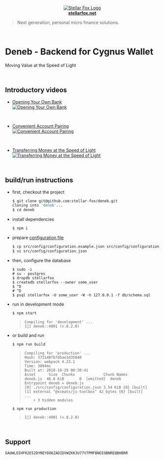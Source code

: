 <p align="center">
    <br />
    <a title="Learn more about Stellar Fox" href="https://stellarfox.net/" target="_blank">
        <img src="https://raw.githubusercontent.com/stellar-fox/cygnus/master/public/favicon.ico" alt="Stellar Fox Logo" />
        <br />
        <b>stellarfox.net</b>
    </a>
</p>

> Next generation, personal micro finance solutions.

<br />




# Deneb - Backend for Cygnus Wallet

Moving Value at the Speed of Light

<br />




## Introductory videos

* [Opening Your Own Bank](https://youtu.be/ScPSsJDN4fk)<br />
[
    ![Opening Your Own Bank](https://i.ytimg.com/vi/ScPSsJDN4fk/mqdefault.jpg)
](https://youtu.be/ScPSsJDN4fk "Opening Your Own Bank")
<br />

* [Convenient Account Pairing](https://youtu.be/oB9H0QKAtRI)<br />
[
    ![Convenient Account Pairing](https://i.ytimg.com/vi/oB9H0QKAtRI/mqdefault.jpg)
](https://youtu.be/oB9H0QKAtRI "Convenient Account Pairing")
<br />

* [Transferring Money at the Speed of Light](https://youtu.be/K7x7HIlsAPU)<br />
[
    ![Transferring Money at the Speed of Light](https://i.ytimg.com/vi/K7x7HIlsAPU/mqdefault.jpg)
](https://youtu.be/K7x7HIlsAPU "Transferring Money at the Speed of Light")

<br />




## build/run instructions

* first, checkout the project

    ```bash
    $ git clone git@github.com:stellar-fox/deneb.git
    Cloning into 'deneb'...
    $ cd deneb
    ```

* install dependencies

    ```bash
    $ npm i
    ```

* prepare [configuration file][config]

    ```bash
    $ cp src/config/configuration.example.json src/config/configuration.json
    $ vi src/config/configuration.json
    ```

* then, configure the database

    ```
    $ sudo -i
    # su - postgres
    $ dropdb stellarfox
    $ createdb stellarfox --owner some_user
    $ ^D
    # ^D
    $ psql stellarfox -U some_user -W -h 127.0.0.1 -f db/schema.sql
    ```

* run in development mode

    ```bash
    $ npm start
    ```

    > ```
    > Compiling for 'development' ...
    > [📠] deneb::4001 (v.0.2.0)
    > ```

* or build and run

    ```bash
    $ npm run build
    ```

    > ```
    > Compiling for 'production' ...
    > Hash: 373148fb7dbae3d35840
    > Version: webpack 4.23.1
    > Time: 3094ms
    > Built at: 2018-10-29 00:20:41
    > Asset      Size  Chunks             Chunk Names
    > deneb.js  46.6 KiB       0  [emitted]  deneb
    > Entrypoint deneb = deneb.js
    > [0] ./src/config/configuration.json 3.54 KiB {0} [built]
    > [1] external "@xcmats/js-toolbox" 42 bytes {0} [built]
    > ...
    >     + 3 hidden modules
    > ```

    ```bash
    $ npm run production
    ```

    > ```
    > [📠] deneb::4001 (v.0.2.0)
    > ```

<br />




## Support

```
GAUWLOIHFR2E52DYNEYDO6ZADIDVWZKK3U77V7PMFBNOIOBNREQBHBRR
```




[config]: src/config/configuration.example.json
